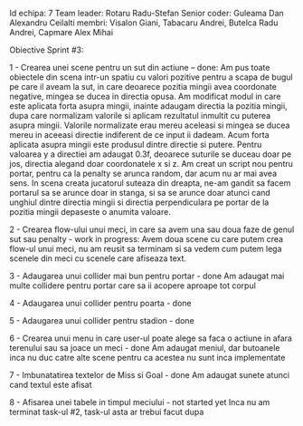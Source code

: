 Id echipa: 7
Team leader: Rotaru Radu-Stefan
Senior coder: Guleama Dan Alexandru
Ceilalti membri: Visalon Giani, Tabacaru Andrei, Butelca Radu Andrei, Capmare Alex Mihai

Obiective Sprint #3:

1 - Crearea unei scene pentru un sut din actiune – done:
	Am pus toate obiectele din scena intr-un spatiu cu valori pozitive pentru a scapa de bugul pe care il aveam la sut, in care deoarece pozitia mingii avea coordonate negative, mingea se ducea in directia opusa. Am modificat modul in care este aplicata forta asupra mingii, inainte adaugam directia la pozitia mingii, dupa care normalizam valorile si aplicam rezultatul inmultit cu puterea asupra mingii. Valorile normalizate erau mereu aceleasi si mingea se ducea mereu in aceeasi directie indiferent de ce input ii dadeam. Acum forta aplicata asupra mingii este produsul dintre directie si putere. Pentru valoarea y a directiei am adaugat 0.3f, deoarece suturile se duceau doar pe jos, directia alegand doar coordonatele x si z. Am creat un script nou pentru portar, pentru ca la penalty se arunca random, dar acum nu ar mai avea sens. In scena creata jucatorul suteaza din dreapta, ne-am gandit sa facem portarul sa se arunce doar in stanga, si sa se arunce doar atunci cand unghiul dintre directia mingii si directia perpendiculara pe portar de la pozitia mingii depaseste o anumita valoare.

2 - Crearea flow-ului unui meci, in care sa avem una sau doua faze de genul sut sau penalty - work in progress:
	Avem doua scene cu care putem crea flow-ul unui meci, nu am reusit sa terminam si sa vedem cum putem lega scenele din meci cu scenele care afiseaza text.

3 - Adaugarea unui collider mai bun pentru portar - done
	Am adaugat mai multe collidere pentru portar care sa ii acopere aproape tot corpul

4 - Adaugarea unui collider pentru poarta - done
	
5 - Adaugarea unui collider pentru stadion - done

6 - Crearea unui menu in care user-ul poate alege sa faca o actiune in afara terenului sau sa joace un meci - done
	Am adaugat meniul, dar butoanele inca nu duc catre alte scene 	pentru ca acestea nu sunt inca implementate

7 - Imbunatatirea textelor de Miss si Goal - done
	Am adaugat sunete atunci cand textul este afisat

8 - Afisarea unei tabele in timpul meciului - not started yet
	Inca nu am terminat task-ul #2, task-ul asta ar trebui facut dupa
	
